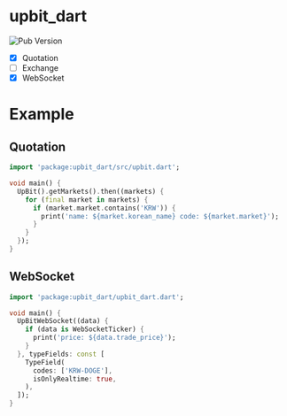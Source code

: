 # upbit_dart
![Pub Version](https://img.shields.io/pub/v/upbit_dart)

- [x] Quotation
- [ ] Exchange
- [x] WebSocket

# Example
## Quotation
```dart
import 'package:upbit_dart/src/upbit.dart';

void main() {
  UpBit().getMarkets().then((markets) {
    for (final market in markets) {
      if (market.market.contains('KRW')) {
        print('name: ${market.korean_name} code: ${market.market}');
      }
    }
  });
}
```

## WebSocket
```dart
import 'package:upbit_dart/upbit_dart.dart';

void main() {
  UpBitWebSocket((data) {
    if (data is WebSocketTicker) {
      print('price: ${data.trade_price}');
    }
  }, typeFields: const [
    TypeField(
      codes: ['KRW-DOGE'],
      isOnlyRealtime: true,
    ),
  ]);
}
```